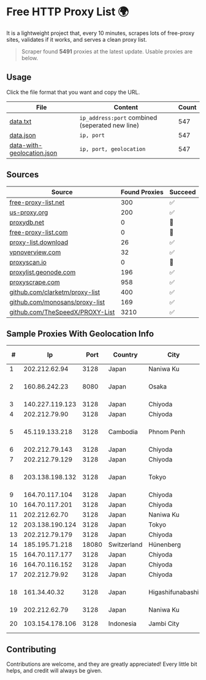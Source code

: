 
# Free HTTP Proxy List 🌍

It is a lightweight project that, every 10 minutes, scrapes lots of free-proxy sites, validates if it works, and serves a clean proxy list.


> Scraper found **5491** proxies at the latest update. Usable proxies are below.

## Usage

Click the file format that you want and copy the URL.


|File|Content|Count|
|----|-------|-----|
|[data.txt](https://raw.githubusercontent.com/themiralay/Proxy-List-World/master/data.txt)|`ip_address:port` combined (seperated new line)|547|
|[data.json](https://raw.githubusercontent.com/themiralay/Proxy-List-World/master/data.json)|`ip, port`|547|
|[data-with-geolocation.json](https://raw.githubusercontent.com/themiralay/Proxy-List-World/master/data-with-geolocation.json)|`ip, port, geolocation`|547|

## Sources

|Source|Found Proxies|Succeed|
|------|-------------|-------|
|[free-proxy-list.net](https://free-proxy-list.net)|300|✅|
|[us-proxy.org](https://www.us-proxy.org)|200|✅|
|[proxydb.net](http://proxydb.net)|0|🚫|
|[free-proxy-list.com](https://free-proxy-list.com/?page=&port=&type%5B%5D=http&type%5B%5D=https&up_time=0&search=Search)|0|🚫|
|[proxy-list.download](https://www.proxy-list.download/HTTP)|26|✅|
|[vpnoverview.com](https://vpnoverview.com/privacy/anonymous-browsing/free-proxy-servers)|32|✅|
|[proxyscan.io](https://www.proxyscan.io)|0|🚫|
|[proxylist.geonode.com](https://proxylist.geonode.com/api/proxy-list?limit=300&page=1&sort_by=lastChecked&sort_type=desc&protocols=http,https)|196|✅|
|[proxyscrape.com](https://api.proxyscrape.com/v2/?request=displayproxies&protocol=http&timeout=10000&country=all&ssl=all&anonymity=all)|958|✅|
|[github.com/clarketm/proxy-list](https://raw.githubusercontent.com/clarketm/proxy-list/master/proxy-list-raw.txt)|400|✅|
|[github.com/monosans/proxy-list](https://raw.githubusercontent.com/monosans/proxy-list/main/proxies/http.txt)|169|✅|
|[github.com/TheSpeedX/PROXY-List](https://raw.githubusercontent.com/TheSpeedX/PROXY-List/master/http.txt)|3210|✅|


## Sample Proxies With Geolocation Info

|#|Ip|Port|Country|City|Internet Service Provider|
|-|--|----|-------|----|-------------------------|
|1|202.212.62.94|3128|Japan|Naniwa Ku|SIMPLEIA|
|2|160.86.242.23|8080|Japan|Osaka|Sony Network Communications Inc|
|3|140.227.119.123|3128|Japan|Chiyoda|InfoSphere|
|4|202.212.79.90|3128|Japan|Chiyoda|SIMPLEIA|
|5|45.119.133.218|3128|Cambodia|Phnom Penh|VIETTEL (CAMBODIA) PTE., LTD|
|6|202.212.79.143|3128|Japan|Chiyoda|SIMPLEIA|
|7|202.212.79.129|3128|Japan|Chiyoda|SIMPLEIA|
|8|203.138.198.132|3128|Japan|Tokyo|NTT PC Communications, Inc.|
|9|164.70.117.104|3128|Japan|Chiyoda|InfoSphere|
|10|164.70.117.201|3128|Japan|Chiyoda|InfoSphere|
|11|202.212.62.70|3128|Japan|Naniwa Ku|SIMPLEIA|
|12|203.138.190.124|3128|Japan|Tokyo|SIMPLEIA|
|13|202.212.79.179|3128|Japan|Chiyoda|SIMPLEIA|
|14|185.195.71.218|18080|Switzerland|Hünenberg|Datasource AG|
|15|164.70.117.177|3128|Japan|Chiyoda|InfoSphere|
|16|164.70.116.152|3128|Japan|Chiyoda|InfoSphere|
|17|202.212.79.92|3128|Japan|Chiyoda|SIMPLEIA|
|18|161.34.40.32|3128|Japan|Higashifunabashi|NTT PC Communications, Inc.|
|19|202.212.62.79|3128|Japan|Naniwa Ku|SIMPLEIA|
|20|103.154.178.106|3128|Indonesia|Jambi City|PT Aneka Teguh Jaya|



## Contributing

Contributions are welcome, and they are greatly appreciated! Every
little bit helps, and credit will always be given.

